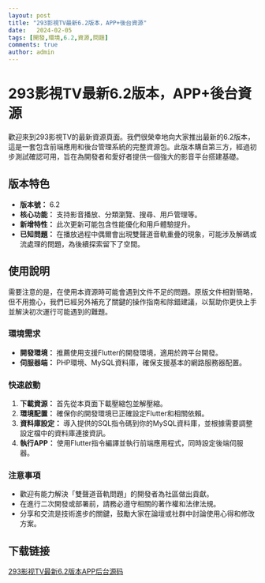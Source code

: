 ```yaml
---
layout: post
title: "293影視TV最新6.2版本，APP+後台資源"
date:   2024-02-05
tags: [開發,環境,6.2,資源,問題]
comments: true
author: admin
---
```

# 293影視TV最新6.2版本，APP+後台資源

歡迎來到293影視TV的最新資源頁面。我們很榮幸地向大家推出最新的6.2版本，這是一套包含前端應用和後台管理系統的完整資源包。此版本購自第三方，經過初步測試確認可用，旨在為開發者和愛好者提供一個強大的影音平台搭建基礎。

## 版本特色
- **版本號：** 6.2
- **核心功能：** 支持影音播放、分類瀏覽、搜尋、用戶管理等。
- **新增特性：** 此次更新可能包含性能優化和用戶體驗提升。
- **已知問題：** 在播放過程中偶爾會出現雙聲道音軌重疊的現象，可能涉及解碼或流處理的問題，為後續探索留下了空間。

## 使用說明
需要注意的是，在使用本資源時可能會遇到文件不足的問題。原版文件相對簡略，但不用擔心，我們已經另外補充了關鍵的操作指南和除錯建議，以幫助你更快上手並解決初次運行可能遇到的難題。

### 環境需求
- **開發環境：** 推薦使用支援Flutter的開發環境，適用於跨平台開發。
- **伺服器端：** PHP環境、MySQL資料庫，確保支援基本的網路服務器配置。

### 快速啟動
1. **下載資源：** 首先從本頁面下載壓縮包並解壓縮。
2. **環境配置：** 確保你的開發環境已正確設定Flutter和相關依賴。
3. **資料庫設定：** 導入提供的SQL指令碼到你的MySQL資料庫，並根據需要調整設定檔中的資料庫連接資訊。
4. **執行APP：** 使用Flutter指令編譯並執行前端應用程式，同時設定後端伺服器。

### 注意事項
- 歡迎有能力解決「雙聲道音軌問題」的開發者為社區做出貢獻。
- 在進行二次開發或部署前，請務必遵守相關的著作權和法律法規。
- 分享和交流是技術進步的關鍵，鼓勵大家在論壇或社群中討論使用心得和修改方案。

## 下载链接

[293影视TV最新6.2版本APP后台源码](https://pan.quark.cn/s/37fa1bf7a79c)